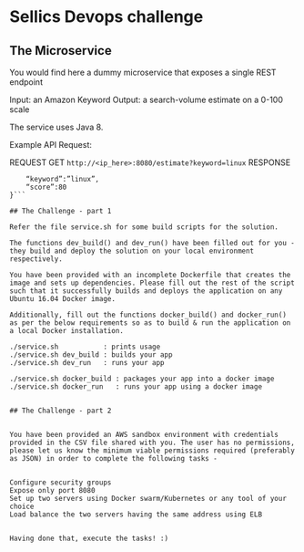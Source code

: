 # Sellics Devops challenge


## The Microservice

You would find here a dummy microservice that exposes a single REST endpoint

Input: an Amazon Keyword
Output: a search-volume estimate on a 0-100 scale

The service uses Java 8.

Example API Request:

REQUEST GET ```http://<ip_here>:8080/estimate?keyword=linux```
RESPONSE
```{
	“keyword”:”linux”,
	“score”:80
}```

## The Challenge - part 1

Refer the file service.sh for some build scripts for the solution.

The functions dev_build() and dev_run() have been filled out for you - they build and deploy the solution on your local environment respectively.

You have been provided with an incomplete Dockerfile that creates the image and sets up dependencies. Please fill out the rest of the script such that it successfully builds and deploys the application on any Ubuntu 16.04 Docker image.

Additionally, fill out the functions docker_build() and docker_run() as per the below requirements so as to build & run the application on a local Docker installation.

./service.sh           : prints usage
./service.sh dev_build : builds your app
./service.sh dev_run   : runs your app

./service.sh docker_build : packages your app into a docker image
./service.sh docker_run   : runs your app using a docker image


## The Challenge - part 2


You have been provided an AWS sandbox environment with credentials provided in the CSV file shared with you. The user has no permissions, please let us know the minimum viable permissions required (preferably as JSON) in order to complete the following tasks -


Configure security groups
Expose only port 8080
Set up two servers using Docker swarm/Kubernetes or any tool of your choice
Load balance the two servers having the same address using ELB


Having done that, execute the tasks! :)
